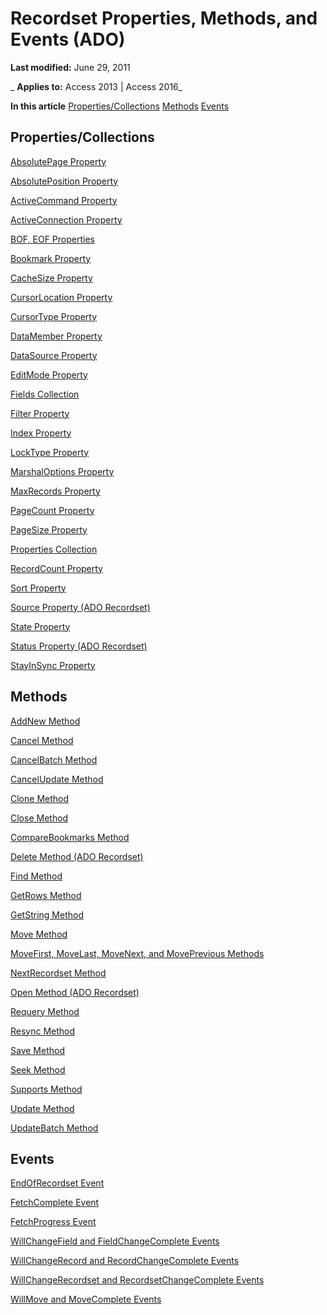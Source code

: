
# Recordset Properties, Methods, and Events (ADO)

 **Last modified:** June 29, 2011

 _ **Applies to:** Access 2013 | Access 2016_

 **In this article**
[Properties/Collections](#sectionSection1)
[Methods](#sectionSection2)
[Events](#sectionSection3)




## Properties/Collections
<a name="sectionSection1"> </a>

[AbsolutePage Property](b6e5daac-cc21-0aa6-9119-a973595762bb.md)

[AbsolutePosition Property](500be001-9fa1-177b-f19d-acf003a0cdc2.md)

[ActiveCommand Property](41c19008-cbf7-ade9-b4ab-e908a16784ac.md)

[ActiveConnection Property](5501b2d7-b62c-5fff-1edd-2b7efb3f8c4a.md)

[BOF, EOF Properties](f797e140-5572-1a4d-9afc-285f6a3868a8.md)

[Bookmark Property](101b2ce1-21d8-aa79-e530-20f9d1c73fc8.md)

[CacheSize Property](42f86cc0-30dc-669b-9e65-5e7ecd52c4d7.md)

[CursorLocation Property](8a048bd4-ae25-a555-1c07-14364b7e6560.md)

[CursorType Property](f42ded8f-9f92-ef03-a198-ffb892324611.md)

[DataMember Property](f89e1d42-7993-764b-4e8a-2f449903f792.md)

[DataSource Property](5c5d6c9b-b7d4-45a5-0f6a-a5580a74361e.md)

[EditMode Property](28ca8f14-abee-ad20-9c16-11bb36b487e4.md)

[Fields Collection](029aa738-8726-54a6-1813-b152813948bc.md)

[Filter Property](5abc528a-a6ee-34de-5d44-a3249194b0a0.md)

[Index Property](4cc00521-dcb4-19b2-2174-6e0e9bd42e62.md)

[LockType Property](1d2622dc-6cab-1b7f-98a8-97a41d5c047f.md)

[MarshalOptions Property](dc9c4e94-0725-210d-8251-079054541142.md)

[MaxRecords Property](424b2d41-073a-3fbe-30aa-99fac94f9a81.md)

[PageCount Property](9cd8bf5c-b1e7-a453-4629-9cba7e408f53.md)

[PageSize Property](da56edd8-8947-aeff-2ef5-a8535c66575b.md)

[Properties Collection](4d662790-1252-c930-e6f9-edf6a38636af.md)

[RecordCount Property](e3072d10-5bf7-02a8-027e-a9d9a34e3f27.md)

[Sort Property](f2a39b7f-8b96-cd1a-8248-71f8b867454a.md)

[Source Property (ADO Recordset)](523ea81e-d011-8d87-436e-084b6eba0908.md)

[State Property](ade0a50c-e2d8-23ac-4ea9-b012fedcd5db.md)

[Status Property (ADO Recordset)](bf3ccb36-c985-5fae-4f76-c48a0e20e6f7.md)

[StayInSync Property](02c95c10-4032-14e1-e506-f334a8787142.md)


## Methods
<a name="sectionSection2"> </a>

[AddNew Method](bae09be0-5707-4f38-9c74-0acd0f29dbac.md)

[Cancel Method](747edc04-a5cc-3631-2d0b-82e7e41a76b7.md)

[CancelBatch Method](be7bf073-ed0b-e24c-7ec0-b7379236782a.md)

[CancelUpdate Method](2bd4d168-ba52-7786-5046-44febeda88e1.md)

[Clone Method](ca9b2b76-90bf-9a60-2611-3cb4977d5591.md)

[Close Method](26a7cced-ebeb-70be-f5de-96a35711bc37.md)

[CompareBookmarks Method](826cb3c7-2f5c-284f-421d-6b7b07f14dec.md)

[Delete Method (ADO Recordset)](62c39b4d-223e-7b48-6780-6cd272e3114e.md)

[Find Method](a7cc9ceb-fdb9-73e2-8328-70b174f93cda.md)

[GetRows Method](570e6f1c-c17a-7d9a-c172-387894a3a1f1.md)

[GetString Method](f496305e-a1f5-7014-7808-7e4961e5f0fa.md)

[Move Method](1f858654-5fa3-273d-7cdc-574c5f09a420.md)

[MoveFirst, MoveLast, MoveNext, and MovePrevious Methods](d04ce41c-77c9-df42-115a-65c50a38518a.md)

[NextRecordset Method](d2776dd5-d521-c57f-dbe5-e02ee238104d.md)

[Open Method (ADO Recordset)](87ef19a4-28e1-dec7-ed33-4ae500b9c460.md)

[Requery Method](1062d907-979f-020a-b2ed-94e11c0e7d08.md)

[Resync Method](f594a200-56e6-fcf5-9b0a-900c56377f24.md)

[Save Method](02dab13b-f947-b96d-46ea-0def3ed8f28f.md)

[Seek Method](cf0f133b-31f2-a2df-6cf3-1b5fa73b516c.md)

[Supports Method](2b4062ce-44df-4e84-1ce9-d6618c10c2af.md)

[Update Method](fc88cab6-c379-bb4f-530c-da08107924e0.md)

[UpdateBatch Method](69e72a65-b637-36fd-d09f-7f81050f71ad.md)


## Events
<a name="sectionSection3"> </a>

[EndOfRecordset Event](8995b851-dff6-2525-1d62-a2cfb4f95393.md)

[FetchComplete Event](4863d5b5-7d77-bdef-c511-f85c9e6dec9d.md)

[FetchProgress Event](09145d9a-ea5e-b41c-6c54-33ec83e642a9.md)

[WillChangeField and FieldChangeComplete Events](bc4455a6-2925-33dc-d04f-8ea570e5e370.md)

[WillChangeRecord and RecordChangeComplete Events](b21229b2-74e6-0798-95bf-0252f041831c.md)

[WillChangeRecordset and RecordsetChangeComplete Events](2cec4cf9-a4e9-c386-5202-04e86f4cf8ad.md)

[WillMove and MoveComplete Events](fe7eb823-b388-6b3d-1ae9-056018032ef5.md)

